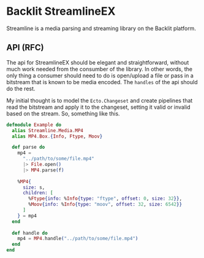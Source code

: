 # Backlit StreamlineEX

Streamline is a media parsing and streaming library on the Backlit platform.

## API (RFC)

The api for StreamlineEX should be elegant and straightforward, without much work needed from the consumber of the
library. In other words, the only thing a consumer should need to do is open/upload a file or pass in a bitstream that
is known to be media encoded. The `handles` of the api should do the rest.

My initial thought is to model the `Ecto.Changeset` and create pipelines that read the bitstream and apply it to the
changeset, setting it valid or invalid based on the stream. So, something like this.

```elixir
defmodule Example do
  alias Streamline.Media.MP4
  alias MP4.Box.{Info, Ftype, Moov}

  def parse do
    mp4 =
      "../path/to/some/file.mp4"
      |> File.open()
      |> MP4.parse(f)
      
    %MP4{
      size: s, 
      children: [
        %Ftype{info: %Info{type: "ftype", offset: 0, size: 32}}, 
        %Moov{info: %Info{type: "moov", offset: 32, size: 6542}}
      ]
    } = mp4
  end
  
  def handle do
    mp4 = MP4.handle("../path/to/some/file.mp4")
  end
end
```

